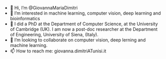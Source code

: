 - 👋 Hi, I’m @GiovannaMariaDimitri
- 👀 I’m interested in machine learning, computer vision, deep learning and bioinformatics
- 🌱 I did a PhD at the Department of Computer Science, at the University of Cambridge (UK). I am now a post-doc researcher at the Department of Engineering, University of Siena, (Italy). 
- 💞️ I’m looking to collaborate on computer vision, deep lerning and machine learning. 
- 📫 How to reach me: giovanna.dimitriATunisi.it 

<!---
GiovannaMariaDimitri/GiovannaMariaDimitri is a ✨ special ✨ repository because its `README.md` (this file) appears on your GitHub profile.
You can click the Preview link to take a look at your changes.
--->
